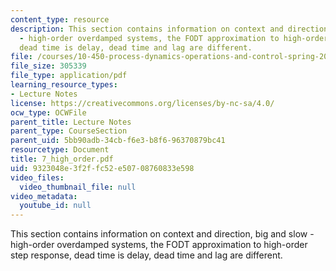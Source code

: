 ```yaml
---
content_type: resource
description: This section contains information on context and direction, big and slow
  - high-order overdamped systems, the FODT approximation to high-order step response,
  dead time is delay, dead time and lag are different.
file: /courses/10-450-process-dynamics-operations-and-control-spring-2006/9323048e3f2ffc52e50708760833e598_7_high_order.pdf
file_size: 305339
file_type: application/pdf
learning_resource_types:
- Lecture Notes
license: https://creativecommons.org/licenses/by-nc-sa/4.0/
ocw_type: OCWFile
parent_title: Lecture Notes
parent_type: CourseSection
parent_uid: 5bb90adb-34cb-f6e3-b8f6-96370879bc41
resourcetype: Document
title: 7_high_order.pdf
uid: 9323048e-3f2f-fc52-e507-08760833e598
video_files:
  video_thumbnail_file: null
video_metadata:
  youtube_id: null
---
```

This section contains information on context and direction, big and slow - high-order overdamped systems, the FODT approximation to high-order step response, dead time is delay, dead time and lag are different.